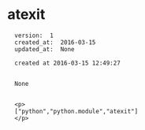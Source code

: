 
  # atexit

      version:  1
      created_at:  2016-03-15
      updated_at:  None

      created at 2016-03-15 12:49:27 


      None


      <p>
      ["python","python.module","atexit"]
      </p>

  
